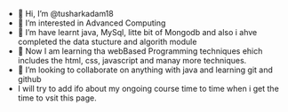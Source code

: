 - 👋 Hi, I’m @tusharkadam18
- 👀 I’m interested in Advanced Computing
- 🌱 I’m have learnt java, MySql, litte bit of Mongodb and also i ahve completed the data stucture and algorith module
- 🌱 Now I am learning tha webBased Programming techniques ehich includes the html, css, javascript and manay more techniques. 
- 💞️ I’m looking to collaborate on anything with java and learning git and github
- I will try to add ifo about my ongoing course time to time when i get the time to vsit this page.

<!---
Amberspider18/Amberspider18 is a ✨ special ✨ repository because its `README.md` (this file) appears on your GitHub profile.
You can click the Preview link to take a look at your changes.
--->
